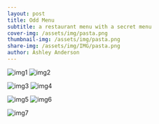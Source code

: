 ```yaml
---
layout: post
title: Odd Menu
subtitle: a restaurant menu with a secret menu
cover-img: /assets/img/pasta.png
thumbnail-img: /assets/img/pasta.png
share-img: /assets/img/IMG/pasta.png
author: Ashley Anderson
---
```


![img1](/assets/img/img1.png) ![img2](/assets/img/img2.png)

![img3](/assets/img/img3.png) ![img4](/assets/img/img4.png)

![img5](/assets/img/img5.png) ![img6](/assets/img/img6.png)

![img7](/assets/img/img7.png)
